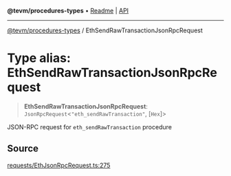 **@tevm/procedures-types** • [Readme](../README.md) \| [API](../globals.md)

***

[@tevm/procedures-types](../README.md) / EthSendRawTransactionJsonRpcRequest

# Type alias: EthSendRawTransactionJsonRpcRequest

> **EthSendRawTransactionJsonRpcRequest**: `JsonRpcRequest`\<`"eth_sendRawTransaction"`, [`Hex`]\>

JSON-RPC request for `eth_sendRawTransaction` procedure

## Source

[requests/EthJsonRpcRequest.ts:275](https://github.com/evmts/tevm-monorepo/blob/main/packages/procedures-types/src/requests/EthJsonRpcRequest.ts#L275)
